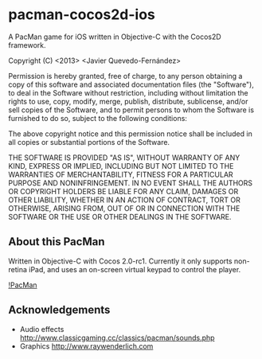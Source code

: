pacman-cocos2d-ios
==================

A PacMan game for iOS written in Objective-C with the Cocos2D framework.

Copyright (C) <2013> <Javier Quevedo-Fernández>

Permission is hereby granted, free of charge, to any person obtaining a copy of this software and associated documentation files (the "Software"), to deal in the Software without restriction, including without limitation the rights to use, copy, modify, merge, publish, distribute, sublicense, and/or sell copies of the Software, and to permit persons to whom the Software is furnished to do so, subject to the following conditions:

The above copyright notice and this permission notice shall be included in all copies or substantial portions of the Software.

THE SOFTWARE IS PROVIDED "AS IS", WITHOUT WARRANTY OF ANY KIND, EXPRESS OR IMPLIED, INCLUDING BUT NOT LIMITED TO THE WARRANTIES OF MERCHANTABILITY, FITNESS FOR A PARTICULAR PURPOSE AND NONINFRINGEMENT. IN NO EVENT SHALL THE AUTHORS OR COPYRIGHT HOLDERS BE LIABLE FOR ANY CLAIM, DAMAGES OR OTHER LIABILITY, WHETHER IN AN ACTION OF CONTRACT, TORT OR OTHERWISE, ARISING FROM, OUT OF OR IN CONNECTION WITH THE SOFTWARE OR THE USE OR OTHER DEALINGS IN THE SOFTWARE.

About this PacMan
---------------
Written in Objective-C with Cocos 2.0-rc1.
Currently it only supports non-retina iPad, and uses an on-screen virtual keypad to control the player.

[!PacMan](https://raw.github.com/senc01a/pacman-cocos2d-ios/master/Assets/screenshot.png)

Acknowledgements
---------------
- Audio effects http://www.classicgaming.cc/classics/pacman/sounds.php
- Graphics http://www.raywenderlich.com


